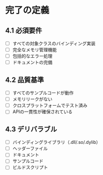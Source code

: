 # 完了の定義

## 4.1 必須要件
- [ ] すべての対象クラスのバインディング実装
- [ ] 完全なメモリ管理機能
- [ ] 包括的なエラー処理
- [ ] ドキュメントの完備

## 4.2 品質基準
- [ ] すべてのサンプルコードが動作
- [ ] メモリリークがない
- [ ] クロスプラットフォームでテスト済み
- [ ] APIの一貫性が確保されている

## 4.3 デリバラブル
- [ ] バインディングライブラリ（.dll/.so/.dylib）
- [ ] ヘッダーファイル
- [ ] ドキュメント
- [ ] サンプルコード
- [ ] ビルドスクリプト
